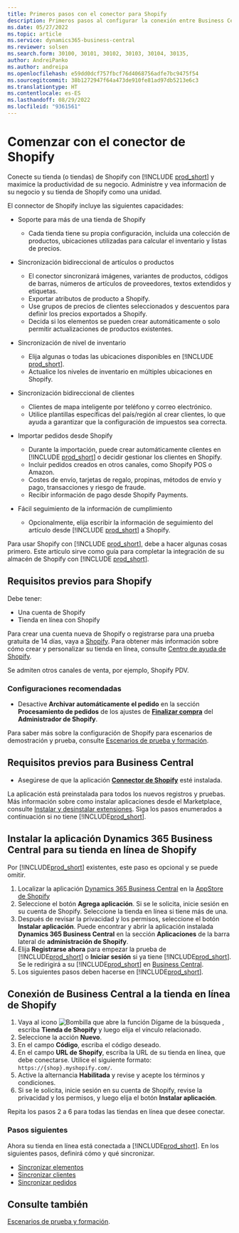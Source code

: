 ```yaml
---
title: Primeros pasos con el conector para Shopify
description: Primeros pasos al configurar la conexión entre Business Central y Shopify
ms.date: 05/27/2022
ms.topic: article
ms.service: dynamics365-business-central
ms.reviewer: solsen
ms.search.form: 30100, 30101, 30102, 30103, 30104, 30135,
author: AndreiPanko
ms.author: andreipa
ms.openlocfilehash: e59dd0dcf757fbcf76d4068756adfe7bc9475f54
ms.sourcegitcommit: 38b1272947f64a473de910fe81ad97db5213e6c3
ms.translationtype: HT
ms.contentlocale: es-ES
ms.lasthandoff: 08/29/2022
ms.locfileid: "9361561"
---
```

# <a name="get-started-with-the-shopify-connector"></a>Comenzar con el conector de Shopify

Conecte su tienda (o tiendas) de Shopify con [!INCLUDE [prod_short](../includes/prod_short.md)] y maximice la productividad de su negocio. Administre y vea información de su negocio y su tienda de Shopify como una unidad. 

El connector de Shopify incluye las siguientes capacidades:

- Soporte para más de una tienda de Shopify  

  - Cada tienda tiene su propia configuración, incluida una colección de productos, ubicaciones utilizadas para calcular el inventario y listas de precios.  
- Sincronización bidireccional de artículos o productos  

  - El conector sincronizará imágenes, variantes de productos, códigos de barras, números de artículos de proveedores, textos extendidos y etiquetas.  
  -    Exportar atributos de producto a Shopify.  
  -    Use grupos de precios de clientes seleccionados y descuentos para definir los precios exportados a Shopify.  
  -    Decida si los elementos se pueden crear automáticamente o solo permitir actualizaciones de productos existentes.  
- Sincronización de nivel de inventario  

  -    Elija algunas o todas las ubicaciones disponibles en [!INCLUDE [prod_short](../includes/prod_short.md)].  
  -    Actualice los niveles de inventario en múltiples ubicaciones en Shopify.  
- Sincronización bidireccional de clientes  

  -    Clientes de mapa inteligente por teléfono y correo electrónico.  
  -    Utilice plantillas específicas del país/región al crear clientes, lo que ayuda a garantizar que la configuración de impuestos sea correcta.  
- Importar pedidos desde Shopify  

  -    Durante la importación, puede crear automáticamente clientes en [!INCLUDE [prod_short](../includes/prod_short.md)] o decidir gestionar los clientes en Shopify.  
  -    Incluir pedidos creados en otros canales, como Shopify POS o Amazon.  
  -    Costes de envío, tarjetas de regalo, propinas, métodos de envío y pago, transacciones y riesgo de fraude.  
  - Recibir información de pago desde Shopify Payments.  
- Fácil seguimiento de la información de cumplimiento  

  -    Opcionalmente, elija escribir la información de seguimiento del artículo desde [!INCLUDE [prod_short](../includes/prod_short.md)] a Shopify.  

Para usar Shopify con [!INCLUDE [prod_short](../includes/prod_short.md)], debe a hacer algunas cosas primero. Este artículo sirve como guía para completar la integración de su almacén de Shopify con [!INCLUDE [prod_short](../includes/prod_short.md)].

## <a name="prerequisites-for-shopify"></a>Requisitos previos para Shopify

Debe tener:

- Una cuenta de Shopify
- Tienda en línea con Shopify

Para crear una cuenta nueva de Shopify o registrarse para una prueba gratuita de 14 días, vaya a [Shopify](https://www.shopify.com/). Para obtener más información sobre cómo crear y personalizar su tienda en línea, consulte [Centro de ayuda de Shopify](https://help.shopify.com/).
  
Se admiten otros canales de venta, por ejemplo, Shopify PDV.

### <a name="recommended-settings"></a>Configuraciones recomendadas

- Desactive **Archivar automáticamente el pedido** en la sección **Procesamiento de pedidos** de los ajustes de [**Finalizar compra**](https://www.shopify.com/admin/settings/checkout) del **Administrador de Shopify**.

Para saber más sobre la configuración de Shopify para escenarios de demostración y prueba, consulte [Escenarios de prueba y formación](/dynamics365/business-central/dev-itpro/administration/admin-shopify-connector#preparation).

## <a name="prerequisites-for-business-central"></a>Requisitos previos para Business Central

- Asegúrese de que la aplicación **[Connector de Shopify](https://go.microsoft.com/fwlink/?linkid=2196238)** esté instalada.

La aplicación está preinstalada para todos los nuevos registros y pruebas. Más información sobre como instalar aplicaciones desde el Marketplace, consulte [Instalar y desinstalar extensiones](../ui-extensions-install-uninstall.md#install). Siga los pasos enumerados a continuación si no tiene [!INCLUDE[prod_short](../includes/prod_short.md)].

## <a name="installing-the-dynamics-365-business-central-app-to-your-shopify-online-store"></a>Instalar la aplicación **Dynamics 365 Business Central** para su tienda en línea de Shopify

Por [!INCLUDE[prod_short](../includes/prod_short.md)] existentes, este paso es opcional y se puede omitir.

1. Localizar la aplicación [Dynamics 365 Business Central](https://apps.shopify.com/dynamics-365-business-central) en la [AppStore de Shopify](https://apps.shopify.com/)
2. Seleccione el botón **Agrega aplicación**. Si se le solicita, inicie sesión en su cuenta de Shopify. Seleccione la tienda en línea si tiene más de una.
3. Después de revisar la privacidad y los permisos, seleccione el botón **Instalar aplicación**.
  Puede encontrar y abrir la aplicación instalada **Dynamics 365 Business Central** en la sección **Aplicaciones** de la barra lateral de **administración de Shopify**.
4. Elija **Registrarse ahora** para empezar la prueba de [!INCLUDE[prod_short](../includes/prod_short.md)] o **Iniciar sesión** si ya tiene [!INCLUDE[prod_short](../includes/prod_short.md)]. Se le redirigirá a su [!INCLUDE[prod_short](../includes/prod_short.md)] en [Business Central](https://businesscentral.dynamics.com).
5. Los siguientes pasos deben hacerse en [!INCLUDE[prod_short](../includes/prod_short.md)].

## <a name="connecting-business-central-to-the-shopify-online-store"></a>Conexión de Business Central a la tienda en línea de Shopify

1. Vaya al icono ![Bombilla que abre la función Dígame](../media/ui-search/search_small.png "Dígame qué desea hacer") de la búsqueda , escriba **Tienda de Shopify** y luego elija el vínculo relacionado.
2. Seleccione la acción **Nuevo**.  
3. En el campo **Código**, escriba el código deseado.  
4. En el campo **URL de Shopify**, escriba la URL de su tienda en línea, que debe conectarse. Utilice el siguiente formato: `https://{shop}.myshopify.com/`.
5. Active la alternancia **Habilitada** y revise y acepte los términos y condiciones.
6. Si se le solicita, inicie sesión en su cuenta de Shopify, revise la privacidad y los permisos, y luego elija el botón **Instalar aplicación**.

Repita los pasos 2 a 6 para todas las tiendas en línea que desee conectar.

### <a name="next-steps"></a>Pasos siguientes

Ahora su tienda en línea está conectada a [!INCLUDE[prod_short](../includes/prod_short.md)]. En los siguientes pasos, definirá cómo y qué sincronizar.

- [Sincronizar elementos](synchronize-items.md)
- [Sincronizar clientes](synchronize-customers.md)
- [Sincronizar pedidos](synchronize-orders.md)

## <a name="see-also"></a>Consulte también

[Escenarios de prueba y formación](/dynamics365/business-central/dev-itpro/administration/admin-shopify-connector).

